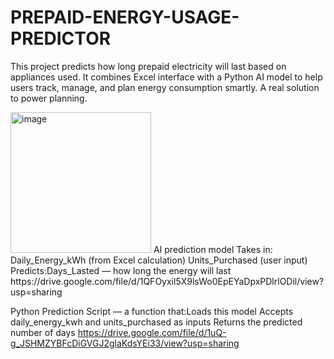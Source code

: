 # PREPAID-ENERGY-USAGE-PREDICTOR
This project predicts how long prepaid electricity will last based on appliances used. It combines Excel interface with a Python AI model to help users track, manage, and plan energy consumption smartly. A real solution to power planning.

<img width="225" height="225" alt="image" src="https://github.com/user-attachments/assets/fb79947f-d076-4d28-bf99-a514ff677066" />
AI prediction model 
Takes in:
Daily_Energy_kWh (from Excel calculation)
Units_Purchased (user input)
Predicts:Days_Lasted — how long the energy will last
https://drive.google.com/file/d/1QFOyxil5X9lsWo0EpEYaDpxPDlrlODil/view?usp=sharing



Python Prediction Script — a function that:Loads this model
Accepts daily_energy_kwh and units_purchased as inputs
Returns the predicted number of days
https://drive.google.com/file/d/1uQ-g_JSHMZYBFcDiGVGJ2glaKdsYEi33/view?usp=sharing

